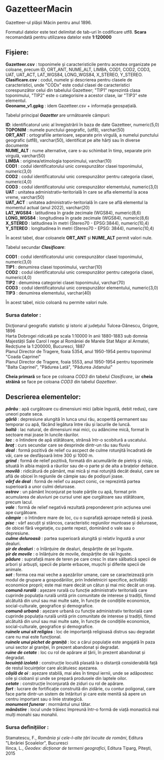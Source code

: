 # GazetteerMacin
Gazetteer-ul plășii Măcin pentru anul 1896.

Formatul datelor este text delimitat de tab-uri în codificare utf8.
**Scara** recomandată pentru utilizarea datelor este **1:120000** 

## Fișiere: ##
**Gazetteer.csv**   : toponimele și caracteristicile pentru acestea organizate pe coloane, precum ID, ORT_ANT, NUME_ALT, LIMBA, COD1, COD2, COD3, UAT, UAT_ACT, LAT_WGS84, LONG_WGS84, X_STEREO, Y_STEREO.  
**Clasificare.csv**      : codul, numele și descrierea pentru clasele de caracteristici, unde "CODx" este codul clasei de caracteristici corespunzător celui din tabelului Gazetteer; "TIP1" reprezintă clasa toponimului, "TIP2" este o categorisire a acestor clase, iar "TIP3" este elementul.  
**Geoname_v1.gpkg** : idem Gazetteer.csv + informația geospațială.

Tabelul principal ***Gazetter*** are următoarele câmpuri:  

**ID**: identificatorul unic al înregistrării în baza de date Gazetteer, numeric(5,0)  
**TOPONIM**         : numele punctului geografic, (utf8), varchar(50)  
**ORT_ANT**         : ortografiile anterioare, separate prin virgulă, a numelui punctului geografic (utf8), varchar(50), identificat pe alte hărți sau în diverse documente  
**NUME_ALT**        : nume alternative, care s-au schimbat în timp, separate prin virgulă, varchar(50)  
**LIMBA**           : originea/etimologia toponimului, varchar(10)  
**COD1**            : codul identificatorului unic corespunzător clasei toponimului, numeric(3,0)  
**COD2**            : codul identificatorului unic corespunzător pentru categoria clasei, numeric(4,0)    
**COD3**            : codul identificatorului unic corespunzător elementului, numeric(3,0)    
**UAT**             : unitatea administrativ-teritorială în care se afla elementul la acea vreme, varchar(50)  
**UAT_ACT**         : unitatea administrativ-teritorială în care se află elementul la momentul actual (anul 2022), varchar(20)  
**LAT_WGS84**       : latitudinea în grade zecimale (WGS84), numeric(8,6)  
**LONG_WGS84**      : longitudinea în grade zecimale (WGS84), numeric(8,6)  
**X_STEREO**        : latitudinea în metri (Stereo70 - EPSG:3844), numeric(10,4)    
**Y_STEREO**        : longitudinea în metri (Stereo70 - EPSG: 3844), numeric(10,4)  

În acest tabel, doar coloanele **ORT_ANT** și **NUME_ALT** permit valori nule.  

Tabelul secundar ***Clasificare***:

**COD1**            : codul identificatorului unic corespunzător clasei toponimului, numeric(3,0)  
**TIP1**            : denumirea clasei toponimului, varchar(10)  
**COD2**            : codul identificatorului unic corespunzător pentru categoria clasei, numeric(4,0)  
**TIP2**            : denumirea categoriei clasei toponimului, varchar(70)  
**COD3**            : codul identificatorului unic corespunzător elementului, numeric(3,0)  
**TIP3**            : denumirea elementului, varchar(40)  

În acest tabel, nicio coloană nu permite valori nule.  

### Sursa datelor   :  
Dicţionarul geografic statistic şi istoric al judeţului Tulcea-Dănescu, Grigore, 1896  
Harta Dobrogei ridicată pe scala 1:10000 în anii 1880-1883 sub domnia Majestății Sale Carol I rege al României de Marele Stat Major al Armatei, Redcțiune la 1:200000, Bucuresci, 1887  
Planul Director de Tragere, foaia 5354, anul 1950-1954 pentru toponimul "Coada Caprinei"  
Planul Director de Tragere, foaia 5553, anul 1950-1954 pentru toponimele "Balta Caprinei", "Pădurea Lată", "Pădurea Jidanului"   

**Cheia primară** se face pe coloana *COD3* din tabelul *Clasificare*, iar **cheia străină** se face pe coloana *COD3* din tabelul *Gazetteer*.
                  
## Descrierea elementelor:

***pârâu***                          : apă curgătoare cu dimensiuni mici (albie îngustă, debit redus), care uneori poate seca.  
***gârlă***                          : depresiune alungită în lunca unui râu, acoperită permanent sau temporar cu apă, făcând legătura între râu și lacurile de luncă.  
***baltă***                          : lac natural, de dimensiuni mai mici, cu adâncime mică, format în sectoare mai joase în luncile râurilor.  
***lac***                            : o întindere de apă stătătoare, strânsă într-o scobitură a uscatului.  
***braț***                           : curs secundar care se desprinde dintr-un râu sau fluviu  
***deal***                           : formă pozitivă de relief cu ascpect de culme rotunjită încadrată de văi, care se desfășoară între 300 și 1000 m.  
***grind***                          : formă de relief pozitivă, formată din acumulările de pietriș și nisip, situată în albia majoră a râurilor sau de-o parte și de alta a brațelor deltaice.  
***movilă***                         : ridicătură de pământ, mai mică și mai rotunjită decât dealul, care se află de obicei în regiunile de câmpie sau de podișuri joase.  
***vârf de deal***                   : formă de relief cu aspect conic, ce reprezintă partea superioară a unor culmi deluroase.  
***ostrov***                         : un pământ înconjurat pe toate părțile cu apă, format prin acumularea de aluviuni pe cursul unei ape curgătoare sau stătătoare, precum lacul.  
***vale***                           : formă de relief negativă rezultată preponderent prin acțiunea unei ape curgătoare.  
***câmpie***                         : o întindere mare de loc, cu o suprafață aproape netedă și joasă.  
***pisc***                           : vârf ascuțit și stâncos, caracteristic regiunilor muntoase și deluroase, de obicei fără vegetație, cu pante repezi, dominând o vale sau o depresiune.  
***culme deluroasă***                : partea superioară alungită și relativ îngustă a unor dealuri.  
***șir de dealuri***                 : o înlănțuire de dealuri, despărțite de șei înguste.  
***șir de movile***                  : o înlănțuire de movile, despărțite de văi înguste.  
***pădure***                         : suprafață mare de teren pe care cresc în stare sălbatică specii de arbori și arbuști, specii de plante erbacee, mușchi și diferite specii de animale.  
***sat***                            : forma cea mai veche a așezărilor umane, care se caracteizează prin modul de grupare a gospodăriilor, prin îndeletniciri specifice, activității economice proprii; este mai mare decât un cătun și mai mic decât un oraș.  
***comună rurală***                  : așezare rurală cu funcție administrativ teritorială care cuprinde populația rurală unită prin comunitate de interese și tradiții, fiinnd alcătuită din unul sau mai multe sate, în funcție de condițiile economice, social-culturale, geografice și demografice.  
***comună urbană***                  : așezare urbană cu funcție administrativ teritorială care cuprinde populația rurală unită prin comunitate de interese și tradiții, fiinnd alcătuită din unul sau mai multe sate, în funcție de condițiile economice, social-culturale, geografice și demografice.  
***ruinele unui sit religios***      : loc de importanță religioasă distrus sau degradat care nu mai este funcțional.  
***ruinele unui pichet de graniță*** : loc a cărui populație este angajată în paza unui sector al graniței, în prezent abandonat și degradat.  
***ruine de cetate***                : loc cu rol de apărare al țării, în prezent abandonat și degradat.  
***locuință izolată***               : construcție locuită plasată la o distanță considerabilă față de restul locuințelor care alcătuiesc așezarea.  
***câșlă de oi***                    : așezare stabilă, mai ales în timpul iernii, unde se adăpostesc oile și ciobanii și unde se prepară produsele din laptele oilor.  
***cetate***                         : construcție înconjurată de ziduri cu rol de apărare.  
***fort***                           : lucrare de fortificație construită din zidărie, cu contur poligonal, care face parte dintr-un sistem de întărituri și care este menită să apere un centru important sau o linie strategică.  
***monument funerar***               : mormântul unui tătar.  
***mănăstire***                      : locul unde trăiesc împreună într-o formă de viață monastică mai mulți monahi sau monahii.  

### Sursa definițiilor           :  
Stamatescu, F., *România și cele-l-alte țări locuite de români*, Editura "Librăriei Școalelor", Bucuresci  
Ilinca, L., *Geodex: dicționar de termeni geografici*, Editura Tiparg, Pitești, 2015

                  
